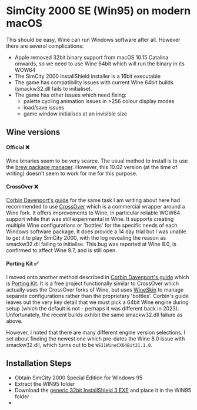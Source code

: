# SimCity 2000 SE (Win95) on modern macOS

This should be easy, Wine can run Windows software after all. However there are several complications:
- Apple removed 32bit binary support from macOS 10.15 Catalina onwards, so we need to use Wine 64bit which will run the binary in its WOW64
- The SimCity 2000 InstallShield installer is a 16bit executable
- The game has compatibility issues with current Wine 64bit builds (smackw32.dll fails to initialise).
- The game has other issues which need fixing:
  - palette cycling animation issues in >256 colour display modes
  - load/save issues
  - game window initialises at an invisible size

## Wine versions

#### Official ❌
Wine binaries seem to be very scarce. The usual method to install is to use the [brew package manager](https://formulae.brew.sh/cask/wine-stable). However, this 10.02 version (at the time of writing) doesn't seem to work for me for this purpose.

#### CrossOver ❌
[Corbin Davenport's guide](https://www.spacebar.news/how-to-play-simcity-2000-mac/) for the same task I am writing about here had recommended to use [CrossOver](https://www.codeweavers.com/crossover) which is a commercial wrapper around a Wine fork. It offers improvements to Wine, in particular reliable WOW64 support while that was still experimental in Wine. It supports creating multiple Wine configurations or 'bottles' for the specific needs of each Windows software package. It does provide a 14 day trial but I was unable to get it to play SimCity 2000, with the log revealing the reason as smackw32.dll failing to initialise. This bug was reported at Wine 8.0, is confirmed to affect Wine 9.7, and is still open.

#### Porting Kit ✅
I moved onto another method described in [Corbin Davenport's guide](https://www.spacebar.news/how-to-play-simcity-2000-mac/) which is [Porting Kit](https://www.portingkit.com/). It is a free project functionally similar to CrossOver which actually uses the CrossOver forks of Wine, but uses [WineSkin](https://github.com/The-Wineskin-Project/wineskin-source) to manage separate configurations rather than the proprietary 'bottles'. Corbin's guide leaves out the very key detail that we must pick a 64bit Wine engine during setup (which the default is not - perhaps it was different back in 2023). Unfortunately, the recent builds exhibit the same smackw32.dll failure as above.

However, I noted that there are many different engine version selections. I set about finding the newest one which pre-dates the Wine 8.0 issue with smackw32.dll, which turns out to be `WS11WineCX64Bit21.1.0`.

## Installation Steps
- Obtain SimCity 2000 Special Edition for Windows 95
- Extract the WIN95 folder
- Download the [generic 32bit InstallShield 3 EXE](https://community.pcgamingwiki.com/files/file/111-installshield-3-32-bit-generic-installer/) and place it in the WIN95 folder
- 
